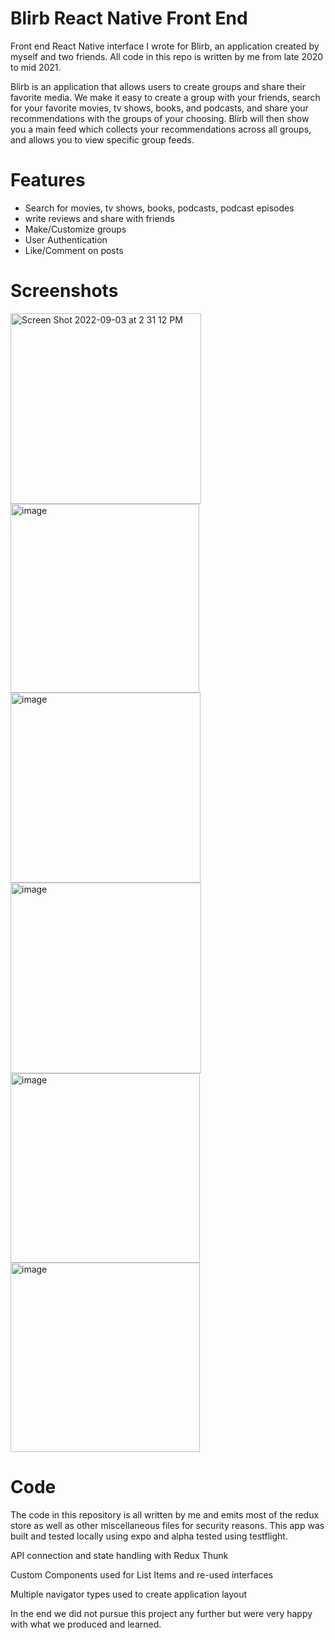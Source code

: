 <h1>Blirb React Native Front End</h1>

Front end React Native interface I wrote for Blirb, an application created by myself and two friends. All code in this repo is written by me from late 2020 to mid 2021.

Blirb is an application that allows users to create groups and share their favorite media. We make it easy to create a group with your friends, search for your favorite movies, tv shows, books, and podcasts, and share your recommendations with the groups of your choosing. Blirb will then show you a main feed which collects your recommendations across all groups, and allows you to view specific group feeds.

<h1>Features</h1>
<ul>
  <li>
    Search for movies, tv shows, books, podcasts, podcast episodes
  </li>
  
  <li>
    write reviews and share with friends
  </li>
  
  <li>
    Make/Customize groups
  </li>
  
  <li>
    User Authentication
  </li>
  
  <li>
    Like/Comment on posts
  </li>
</ul>

<h1>Screenshots</h1>
<img width="305" alt="Screen Shot 2022-09-03 at 2 31 12 PM" src="https://user-images.githubusercontent.com/60354368/188283866-fa48617d-1f66-488a-837e-192958eefbad.png">

<img width="302" alt="image" src="https://user-images.githubusercontent.com/60354368/188283823-7c64bcc6-45b2-4071-8c88-077f06e4b6ac.png">
<img width="304" alt="image" src="https://user-images.githubusercontent.com/60354368/188283922-4f072297-c0c2-4602-ac57-467396a9ee9a.png">
<img width="305" alt="image" src="https://user-images.githubusercontent.com/60354368/188283961-c9c22099-7b9d-4b78-af5e-35c64bc144a6.png">
<img width="303" alt="image" src="https://user-images.githubusercontent.com/60354368/188284021-d8ad3307-da6e-4a93-b92f-978d8c3fbf78.png">
<img width="303" alt="image" src="https://user-images.githubusercontent.com/60354368/188284128-17921381-e868-4ba6-a1be-f2b132593120.png">

<h1>Code</h1>
The code in this repository is all written by me and emits most of the redux store as well as other miscellaneous files for security reasons. This app was built and tested locally using expo and alpha tested using testflight. 

API connection and state handling with Redux Thunk

Custom Components used for List Items and re-used interfaces

Multiple navigator types used to create application layout

In the end we did not pursue this project any further but were very happy with what we produced and learned.
